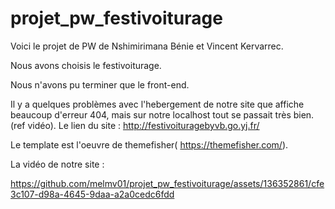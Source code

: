 # projet_pw_festivoiturage

Voici le projet de PW de Nshimirimana Bénie et Vincent Kervarrec. 

Nous avons choisis le festivoiturage.

Nous n'avons pu terminer que le front-end.

Il y a quelques problèmes avec l'hebergement de notre site que affiche beaucoup d'erreur 404, mais sur notre localhost tout se passait très bien. (ref vidéo).
Le lien du site : http://festivoituragebyvb.go.yj.fr/ 

Le template est l'oeuvre de themefisher( https://themefisher.com/).

La vidéo de notre site :

https://github.com/melmv01/projet_pw_festivoiturage/assets/136352861/cfe3c107-d98a-4645-9daa-a2a0cedc6fdd

